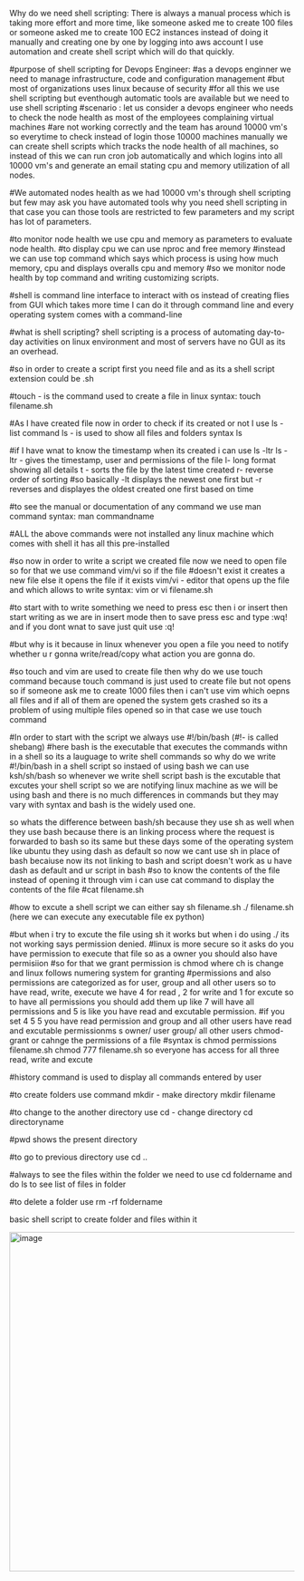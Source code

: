 Why do we need shell scripting:
There is always a manual process which is taking more effort and more time, like someone asked me to create 100 files or someone asked me to create 100 EC2 instances instead of doing it manually and creating one by one by logging into aws account I use automation and create shell script which will do that quickly.

#purpose of shell scripting for Devops Engineer: #as a devops enginner we need to manage infrastructure, code and configuration management #but most of organizations uses linux because of security #for all this we use shell scripting but eventhough automatic tools are available but we need to use shell scripting #scenario : let us consider a devops engineer who needs to check the node health as most of the employees complaining virtual machines #are not working correctly and the team has around 10000 vm's so everytime to check instead of login those 10000 machines manually we can create shell scripts which tracks the node health of all machines, so instead of this we can run cron job automatically and which logins into all 10000 vm's and generate an email stating cpu and memory utilization of all nodes.

#We automated nodes health as we had 10000 vm's through shell scripting but few may ask you have automated tools why you need shell scripting in that case you can those tools are restricted to few parameters and my script has lot of parameters.

#to monitor node health we use cpu and memory as parameters to evaluate node health. #to display cpu we can use nproc and free memory #instead we can use top command which says which process is using how much memory, cpu and displays overalls cpu and memory #so we monitor node health by top command and writing customizing scripts.

#shell is command line interface to interact with os instead of creating flies from GUI which takes more time I can do it through command line and every operating system comes with a command-line

#what is shell scripting? shell scripting is a process of automating day-to-day activities on linux environment and most of servers have no GUI as its an overhead.

#so in order to create a script first you need file and as its a shell script extension could be .sh

#touch - is the command used to create a file in linux syntax: touch filename.sh

#As I have created file now in order to check if its created or not I use ls - list command ls - is used to show all files and folders syntax ls

#if I have wnat to know the timestamp when its created i can use ls -ltr ls -ltr - gives the timestamp, user and permissions of the file l- long format showing all details t - sorts the file by the latest time created r- reverse order of sorting #so basically -lt displays the newest one first but -r reverses and displayes the oldest created one first based on time

#to see the manual or documentation of any command we use man command syntax: man commandname

#ALL the above commands were not installed any linux machine which comes with shell it has all this pre-installed

#so now in order to write a script we created file now we need to open file so for that we use command vim/vi so if the file #doesn't exist it creates a new file else it opens the file if it exists vim/vi - editor that opens up the file and which allows to write syntax: vim or vi filename.sh

#to start with to write something we need to press esc then i or insert then start writing as we are in insert mode then to save press esc and type :wq! and if you dont wnat to save just quit use :q!

#but why is it because in linux whenever you open a file you need to notify whether u r gonna write/read/copy what action you are gonna do.

#so touch and vim are used to create file then why do we use touch command because touch command is just used to create file but not opens so if someone ask me to create 1000 files then i can't use vim which oepns all files and if all of them are opened the system gets crashed so its a problem of using multiple files opened so in that case we use touch command

#In order to start with the script we always use #!/bin/bash (#!- is called shebang) #here bash is the executable that executes the commands withn in a shell so its a lauguage to write shell commands so why do we write #!/bin/bash in a shell script so instaed of using bash we can use ksh/sh/bash so whenever we write shell script bash is the excutable that excutes your shell script so we are notifying linux machine as we will be using bash and there is no much differences in commands but they may vary with syntax and bash is the widely used one.

so whats the difference between bash/sh because they use sh as well when they use bash because there is an linking process where the request is forwarded to bash so its same but these days some of the operating system like ubuntu they using dash as default so now we cant use sh in place of bash becaiuse now its not linking to bash and script doesn't work as u have dash as default and ur script in bash
#so to know the contents of the file instead of opening it through vim i can use cat command to display the contents of the file #cat filename.sh

#how to excute a shell script we can either say sh filename.sh ./ filename.sh (here we can execute any executable file ex python)

#but when i try to excute the file using sh it works but when i do using ./ its not working says permission denied. #linux is more secure so it asks do you have permission to execute that file so as a owner you should also have permisiion #so for that we grant permission is chmod where ch is change and linux follows numering system for granting #permissions and also permissions are categorized as for user, group and all other users so to have read, write, execute we have 4 for read , 2 for write and 1 for excute so to have all permissions you should add them up like 7 will have all permissions and 5 is like you have read and excutable permission. #if you set 4 5 5 you have read permission and group and all other users have read and excutable permissionms s owner/ user group/ all other users chmod- grant or cahnge the permissions of a file #syntax is chmod permissions filename.sh chmod 777 filename.sh so everyone has access for all three read, write and excute

#history command is used to display all commands entered by user

#to create folders use command mkdir - make directory mkdir filename

#to change to the another directory use cd - change directory cd directoryname

#pwd shows the present directory

#to go to previous directory use cd ..

#always to see the files within the folder we need to use cd foldername and do ls to see list of files in folder

#to delete a folder use rm -rf foldername

basic shell script to create folder and files within it

<img width="599" alt="image" src="https://github.com/user-attachments/assets/c88fad1a-9fe6-4ce9-8eb0-b8de65c77f9c" />

